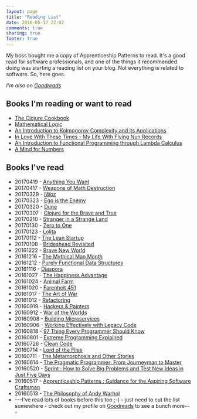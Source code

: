 ```yaml
---
layout: page
title: "Reading List"
date: 2016-05-17 22:02
comments: true
sharing: true
footer: true
---
```

My boss bought me a copy of Apprenticeship Patterns to read. It's a good read for software professionals, and one of the things it recommended doing was starting a reading list on your blog. Not everything is related to software. So, here goes.

_I'm also on [Goodreads](https://www.goodreads.com/user/show/57648038-hamish-rickerby)_

## Books I'm reading or want to read
- [The Clojure Cookbook](https://www.bookdepository.com/Clojure-Cookbook-Luke-VanderHart-Ryan-Neufeld/9781449366179?a_aid=rickerbh)
- [Mathematical Logic](http://www.bookdepository.com/Mathematical-Logic/9780486425337?a_aid=rickerbh)
- [An Introduction to Kolmogorov Complexity and its Applications](http://www.bookdepository.com/An-Introduction-Kolmogorov-Complexity-and-Its-Applications-Li-Ming-Paul-Vitanyi/9780387339986?ref=grid-view?a_aid=rickerbh)
- [In Love With These Times - My Life With Flying Nun Records](http://flyingout.co.nz/collections/featured-and-new/products/roger-shepherd-in-love-with-these-times)
- [An Introduction to Functional Programming through Lambda Calculus](http://www.bookdepository.com/An-Introduction-Functional-Programming-Through-Lambd-Calculus-Greg-Michaelson/9780486478838?a_aid=rickerbh)
- [A Mind for Numbers](http://www.bookdepository.com/Mind-for-Numbers-Barbar-Oakley/9780399165245?a_aid=rickerbh)

## Books I've read
- 20170419 - [Anything You Want](https://www.bookdepository.com/Anything-You-Want-Derek-Sivers/9780241209042?a_aid=rickerbh)
- 20170417 - [Weapons of Math Destruction](https://www.bookdepository.com/Weapons-of-Math-Destruction/9780241296813?a_aid=rickerbh)
- 20170329 - [iWoz](https://www.bookdepository.com/iWoz/9780393330434?a_aid=rickerbh)
- 20170323 - [Ego is the Enemy](https://www.bookdepository.com/Ego-is-the-Enemy/9781781257012?a_aid=rickerbh)
- 20170320 - [Dune](https://www.bookdepository.com/Dune/9780340960196?a_aid=rickerbh)
- 20170307 - [Clojure for the Brave and True](http://www.bookdepository.com/Clojure-for-the-Brave-and-True-Daniel-Higginbotham/9781593275914?a_aid=rickerbh)
- 20170210 - [Stranger in a Strange Land](https://www.bookdepository.com/Stranger-in-a-Strange-Land/9780441790340?a_aid=rickerbh)
- 20170130 - [Zero to One](https://www.bookdepository.com/Zero-to-One/9780753555200?a_aid=rickerbh)
- 20170123 - [Lolita](https://www.bookdepository.com/Lolita/9780241951644?a_aid=rickerbh)
- 20170112 - [The Lean Startup](https://www.bookdepository.com/The-Lean-Startup/9780670921607?a_aid=rickerbh)
- 20170108 - [Brideshead Revisited](https://www.bookdepository.com/Brideshead-Revisited/9780241951613?a_aid=rickerbh)
- 20161222 - [Brave New World](http://www.bookdepository.com/Brave-New-World/9780099477464?a_aid=rickerbh)
- 20161216 - [The Mythical Man Month](http://www.bookdepository.com/The-Mythical-Man-month/9780201835953?a_aid=rickerbh)
- 20161212 - [Purely Functional Data Structures](http://www.bookdepository.com/Purely-Functional-Data-Structures/9780521663502?a_aid=rickerbh)
- 20161116 - [Diaspora](http://www.bookdepository.com/Diaspor-Greg-Egan/9780575082090?a_aid=rickerbh)
- 20161027 - [The Happiness Advantage](http://www.bookdepository.com/The-Happiness-Advantage-Shawn-Achor/9780753539477?a_aid=rickerbh)
- 20161024 - [Animal Farm](http://www.bookdepository.com/Animal-Farm/9780141036137?a_aid=rickerbh)
- 20161020 - [Farenheit 451](http://www.bookdepository.com/Farenheit-451-Ray-Bradbury/9782701156316?a_aid=rickerbh)
- 20161017 - [The Art of War](http://www.bookdepository.com/The-Art-of-War-Sun-Tzu-Sun-Zi-Professor-Lionel-Giles/9781599869773?a_aid=rickerbh)
- 20161012 - [Refactoring](http://www.bookdepository.com/Refactoring/9780201485677?a_aid=rickerbh)
- 20160919 - [Hackers & Painters](https://www.bookdepository.com/Hackers-Painters-Paul-Graham/9781449389550?a_aid=rickerbh)
- 20160912 - [War of the Worlds](http://www.bookdepository.com/The-War-of-the-Worlds-H-G-Wells-Brian-Aldiss-Patrick-Parrinder-Andy-Sawyer/9780141441030?ref=grid-view?a_aid=rickerbh)
- 20160908 - [Building Microservices](https://www.bookdepository.com/Building-Microservices/9781491950357?a_aid=rickerbh)
- 20160906 - [Working Effectively with Legacy Code](https://www.bookdepository.com/Working-Effectively-with-Legacy-Code/9780131177055?a_aid=rickerbh)
- 20160818 - [97 Thing Every Programmer Should Know](http://www.bookdepository.com/97-Things-Every-Programmer-Should-Know-Kevlin-Henney/9780596809485?a_aid=rickerbh)
- 20160801 - [Extreme Programming Explained](https://www.bookdepository.com/Extreme-Programming-Explained/9780321278654?a_aid=rickerbh)
- 20160726 - [Clean Code](https://www.bookdepository.com/Clean-Code-Robert-C-Martin/9780132350884?a_aid=rickerbh) 
- 20160714 - [Lord of the Flies](http://www.bookdepository.com/Lord-Flies-William-Golding/9780571056866?a_aid=rickerbh)
- 20160711 - [The Metamorphosis and Other Stories](http://www.bookdepository.com/Metamorphosis-Franz-Kafka/9780486290300?a_aid=rickerbh)
- 20160614 - [The Pragmatic Programmer: From Journeyman to Master](http://www.bookdepository.com/Pragmatic-Programmer-Andrew-Hunt/9780201616224?a_aid=rickerbh)
- 20160520 - [Sprint : How to Solve Big Problems and Test New Ideas in Just Five Days](http://www.bookdepository.com/Sprint/9780593076118?a_aid=rickerbh)
- 20160517 - [Apprenticeship Patterns : Guidance for the Aspiring Software Craftsman](http://www.bookdepository.com/Apprenticeship-Patterns/9780596518387?a_aid=rickerbh)
- 20160513 - [The Philosophy of Andy Warhol](http://www.bookdepository.com/The-Philosophy-of-Andy-Warhol/9780141189109?a_aid=rickerbh)
- ---I've read lots of books before this too ;-) - just need to cut the list somewhere - check out my profile on [Goodreads](https://www.goodreads.com/user/show/57648038-hamish-rickerby) to see a bunch more---

